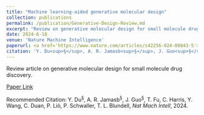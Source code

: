 ```yaml
---
title: "Machine learning-aided generative molecular design"
collection: publications
permalink: /publication/Generative-Design-Review.md
excerpt: "Review on generative molecular design for small molecule drug discovery."
date: 2024-6-18
venue: 'Nature Machine Intelligence'
paperurl: <a href='https://www.nature.com/articles/s42256-024-00843-5'>Paper Link</a>
citation: 'Y. Du<sup>§</sup>, A. R. Jamasb<sup>§</sup>, J. Guo<sup>§</sup>, T. Fu, C. Harris, Y. Wang, C. Duan, P. Liò, P. Schwaller, T. L. Blundell, <i>Nat Mach Intell</i>, 2024.'
---
```

Review article on generative molecular design for small molecule drug discovery.

[Paper Link](https://www.nature.com/articles/s42256-024-00843-5)

Recommended Citation: Y. Du<sup>§</sup>, A. R. Jamasb<sup>§</sup>, J. Guo<sup>§</sup>, T. Fu, C. Harris, Y. Wang, C. Duan, P. Liò, P. Schwaller, T. L. Blundell, <i>Nat Mach Intell</i>, 2024.
